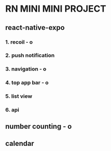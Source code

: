 # RN MINI MINI PROJECT

## react-native-expo

### 1. recoil - o
### 2. push notification
### 3. navigation - o
### 4. top app bar - o
### 5. list view
### 6. api

## number counting - o
## calendar
